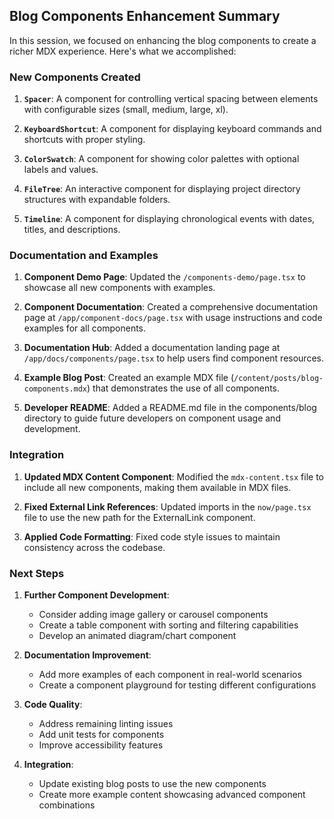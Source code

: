 ## Blog Components Enhancement Summary

In this session, we focused on enhancing the blog components to create a richer MDX experience. Here's what we accomplished:

### New Components Created

1. **`Spacer`**: A component for controlling vertical spacing between elements with configurable sizes (small, medium, large, xl).

2. **`KeyboardShortcut`**: A component for displaying keyboard commands and shortcuts with proper styling.

3. **`ColorSwatch`**: A component for showing color palettes with optional labels and values.

4. **`FileTree`**: An interactive component for displaying project directory structures with expandable folders.

5. **`Timeline`**: A component for displaying chronological events with dates, titles, and descriptions.

### Documentation and Examples

1. **Component Demo Page**: Updated the `/components-demo/page.tsx` to showcase all new components with examples.

2. **Component Documentation**: Created a comprehensive documentation page at `/app/component-docs/page.tsx` with usage instructions and code examples for all components.

3. **Documentation Hub**: Added a documentation landing page at `/app/docs/components/page.tsx` to help users find component resources.

4. **Example Blog Post**: Created an example MDX file (`/content/posts/blog-components.mdx`) that demonstrates the use of all components.

5. **Developer README**: Added a README.md file in the components/blog directory to guide future developers on component usage and development.

### Integration

1. **Updated MDX Content Component**: Modified the `mdx-content.tsx` file to include all new components, making them available in MDX files.

2. **Fixed External Link References**: Updated imports in the `now/page.tsx` file to use the new path for the ExternalLink component.

3. **Applied Code Formatting**: Fixed code style issues to maintain consistency across the codebase.

### Next Steps

1. **Further Component Development**:
   - Consider adding image gallery or carousel components
   - Create a table component with sorting and filtering capabilities
   - Develop an animated diagram/chart component

2. **Documentation Improvement**:
   - Add more examples of each component in real-world scenarios
   - Create a component playground for testing different configurations

3. **Code Quality**:
   - Address remaining linting issues
   - Add unit tests for components
   - Improve accessibility features

4. **Integration**:
   - Update existing blog posts to use the new components
   - Create more example content showcasing advanced component combinations